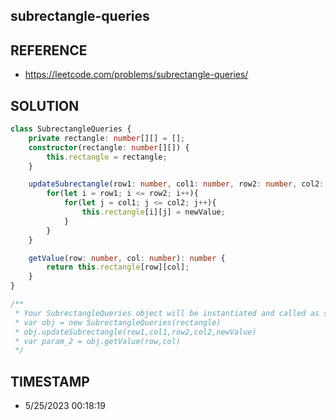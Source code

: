 ## subrectangle-queries

## REFERENCE

- https://leetcode.com/problems/subrectangle-queries/

## SOLUTION

``` typescript
class SubrectangleQueries {
    private rectangle: number[][] = [];
    constructor(rectangle: number[][]) {
        this.rectangle = rectangle;
    }

    updateSubrectangle(row1: number, col1: number, row2: number, col2: number, newValue: number): void {
        for(let i = row1; i <= row2; i++){
            for(let j = col1; j <= col2; j++){
                this.rectangle[i][j] = newValue;
            }
        }
    }

    getValue(row: number, col: number): number {
        return this.rectangle[row][col];
    }
}

/**
 * Your SubrectangleQueries object will be instantiated and called as such:
 * var obj = new SubrectangleQueries(rectangle)
 * obj.updateSubrectangle(row1,col1,row2,col2,newValue)
 * var param_2 = obj.getValue(row,col)
 */

```


## TIMESTAMP

- 5/25/2023 00:18:19
